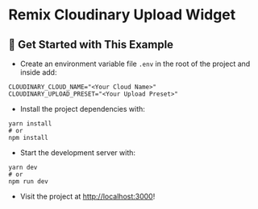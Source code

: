 # Remix Cloudinary Upload Widget

## 🚀 Get Started with This Example

* Create an environment variable file `.env` in the root of the project and inside add:
```
CLOUDINARY_CLOUD_NAME="<Your Cloud Name>"
CLOUDINARY_UPLOAD_PRESET="<Your Upload Preset>"
```

* Install the project dependencies with:

```
yarn install
# or
npm install
```

* Start the development server with:

```
yarn dev
# or
npm run dev
```

* Visit the project at <http://localhost:3000>!

